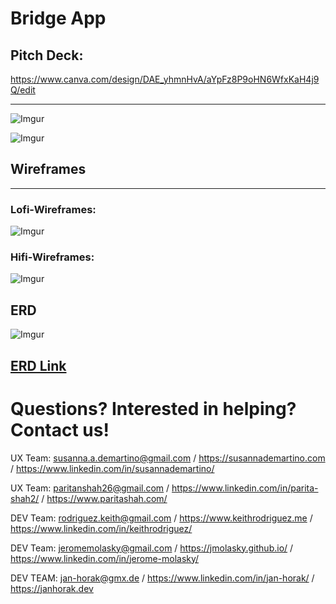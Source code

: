 # Bridge App

## Pitch Deck:
https://www.canva.com/design/DAE_yhmnHvA/aYpFz8P9oHN6WfxKaH4j9Q/edit

---
![Imgur](https://i.imgur.com/drSkljDl.png)

![Imgur](https://i.imgur.com/KoBAGUwl.png)

## Wireframes
---
### Lofi-Wireframes:
![Imgur](https://i.imgur.com/isGVdXAl.png)

### Hifi-Wireframes:
![Imgur](https://i.imgur.com/8vodENMl.png)

## ERD

![Imgur](https://i.imgur.com/kRnEpbjl.png)

## [ERD Link](https://whimsical.com/ga-hackathon-5UGXVGtszgK7TSQ6ahYpsM)


# Questions? Interested in helping? Contact us!
UX Team:  susanna.a.demartino@gmail.com / https://susannademartino.com / https://www.linkedin.com/in/susannademartino/

UX Team: paritanshah26@gmail.com / https://www.linkedin.com/in/parita-shah2/ / https://www.paritashah.com/


DEV Team: rodriguez.keith@gmail.com / https://www.keithrodriguez.me / https://www.linkedin.com/in/keithrodriguez/

DEV Team: jeromemolasky@gmail.com / https://jmolasky.github.io/ / https://www.linkedin.com/in/jerome-molasky/

DEV TEAM: jan-horak@gmx.de / https://www.linkedin.com/in/jan-horak/ / https://janhorak.dev
